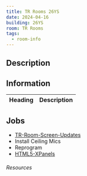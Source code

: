 ```yaml
---
title: TR Rooms 26YS
date: 2024-04-16
building: 26YS
room: TR Rooms
tags:
  - room-info
---
```


## Description

## Information

Heading          | Description
---------------- | -----------------

## Jobs

- [TR-Room-Screen-Updates](../../04-Archive/Completed/TR-Room-Screen-Updates.md)
- Install Ceiling Mics
- Reprogram
- [HTML5-XPanels](../../04-Archive/Completed/HTML5-XPanels.md)

###### Resources
